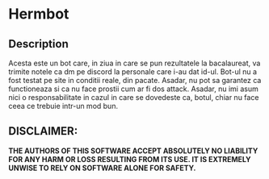 # Hermbot

## Description
Acesta este un bot care, in ziua in care se pun rezultatele la bacalaureat, va trimite notele ca dm pe discord la personale care i-au dat id-ul. Bot-ul nu a fost testat pe site in conditii reale, din pacate. Asadar, nu pot sa garantez ca functioneaza si ca nu face prostii cum ar fi dos attack. Asadar, nu imi asum nici o responsabilitate in cazul in care se dovedeste ca, botul, chiar nu face ceea ce trebuie intr-un mod bun.
## DISCLAIMER:
**THE AUTHORS OF THIS SOFTWARE ACCEPT ABSOLUTELY NO LIABILITY FOR ANY HARM OR LOSS RESULTING FROM ITS USE. IT IS EXTREMELY UNWISE TO RELY ON SOFTWARE ALONE FOR SAFETY.**

